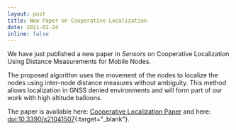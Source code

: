 ```yaml
---
layout: post
title: New Paper on Cooperative Localization
date: 2021-02-24
inline: false
---
```


We have just published a new paper in <i>Sensors</i> on Cooperative Localization Using Distance Measurements for Mobile Nodes.

The proposed algorithm uses the movement of the nodes to localize the nodes using inter-node distance measures without ambiguity. This method allows localization in GNSS denied environments and will form part of our work with high altitude balloons.

The paper is available here: [Cooperative Localization Paper](../../assets/pdf/2021_Sensors.pdf) and here: [doi:10.3390/s21041507](http://doi.org/10.3390/s21041507){:target="_blank"}.

<div class="row justify-content-center">
  <div class="col-sm-8 mt-3 mt-md-0"><img class="img-fluid rounded z-depth-1 p-2" src="{{ '/assets/img/Cooperative_Balloons.png' | relative_url }}" alt="" title="Balloon Positioning"/></div>
</div>
